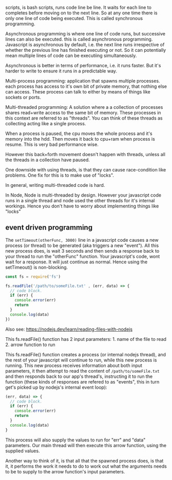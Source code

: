 scripts, is bash scripts, runs code line be line. It waits for each line to completes
before moving on to the next line. So at any one time there is only one line of code 
being executed. This is called synchronous programming. 

Asynchronous programming is where one line of code runs, but successive lines can also be executed. this is called asynchronous programming. Javascript is asynchronous by default, i.e. the next line runs irrespective of whether the previous line has finished executing or not. So it can potentially mean multiple lines of code can be executiing simultaneously. 

Asynchronous is better in terms of performance, i.e. it runs faster. But it's harder to write to
ensure it runs in a predictable way. 


Multi-process programming: application that spawns multiple processes. each process has access to it's own bit of private memory, that nothing else can access. These process can talk to either by means of things like sockets or ports. 


Multi-threaded programming: A solution where a a collection of processes shares read+write access to the same bit of memory. These processes in this context are referred to as "threads". You can think of these threads as collecting acting like a single process. 


When a process is paused, the cpu moves the whole process and it's memory into the hdd. Then moves it back to cpu+ram when process is resume. This is very bad performance wise. 

However this back+forth movement doesn't happen with threads, unless all the threads in a collection have paused. 

One downside with using threads, is that they can cause race-condition like problems. One fix for this is to make use of "locks".

In general, writing multi-threaded code is hard. 


In Node, Node is multi-threaded by design. However your javascript code runs in a single thread and node used the other threads for it's internal workings. Hence you don't have to worry about implementing things like "locks"


## event driven programming

The `setTimeout(otherFunc, 3000)` line in a javascript code causes a new process (or thread) to be generated (aka triggers a new "event"). All this new process does, is wait 3 seconds and then sends a response back to your thread to run the "otherFunc" function. Your javascript's code, wont wait for a response. It will just continue as normal. Hence using the setTimeout() is non-blocking. 


```javascript
const fs = require('fs')

fs.readFile('/path/to/someFile.txt' , (err, data) => {
  // code block. 
  if (err) {
    console.error(err)
    return
  }
  console.log(data)
})
```
Also see:  https://nodejs.dev/learn/reading-files-with-nodejs

This fs.readFile() function has 2 input parameters:
	1. name of the file to read
	2. arrow function to run 

This fs.readFile() function creates a  process (or internal nodejs thread), and the rest of your javascript
will continue to run, while this new process is running. This new process receives information about both input parameters, it then attempt to read the content of `/path/to/someFile.txt` and then responds back to our app's thread's, instructing it 
to run the function (these kinds of responses are refered to as "events", this in turn get's picked up by nodejs's internal event loop):

```javascript
(err, data) => {
  // code block. 
  if (err) {
    console.error(err)
    return
  }
  console.log(data)
}
```

This process will also supply the values to run for "err" and "data" parameters. Our main thread will then execute this arrow function, using the supplied values. 

Another way to think of it, is that all that the spawned process does, is that it, it performs
the work it needs to do to work out what the arguments needs to be to supply to the arrow function's input parameters. 



